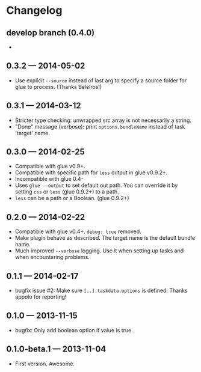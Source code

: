 # Changelog

## develop branch (0.4.0)

-

## 0.3.2 — 2014-05-02
- Use explicit `--source` instead of last arg to specify a source folder for glue to process. (Thanks Belelros!)

## 0.3.1 — 2014-03-12
- Stricter type checking: unwrapped src array is not necessarily a string.
- "Done" message (verbose): print `options.bundleName` instead of task 'target' name.

## 0.3.0 — 2014-02-25
- Compatible with glue v0.9+.
- Compatible with specific path for `less` output in glue v0.9.2+.
- Incompatible with glue 0.4-
- Uses `glue --output` to set default out path. You can override it by setting `css` or `less` (glue 0.9.2+) to a path.
- `less` can be a path or a Boolean. (glue 0.9.2+)

## 0.2.0 — 2014-02-22
- Compatible with glue v0.4+. `debug: true` removed.
- Make plugin behave as described. The target name is the default bundle name.
- Much improved `--verbose` logging. Use it when setting up tasks and when encountering problems.

## 0.1.1 — 2014-02-17
- bugfix issue #2: Make sure `[..].taskdata.options` is defined. Thanks appolo for reporting!

## 0.1.0 — 2013-11-15
- bugfix: Only add boolean option if value is true.

## 0.1.0-beta.1 — 2013-11-04
- First version. Awesome.
